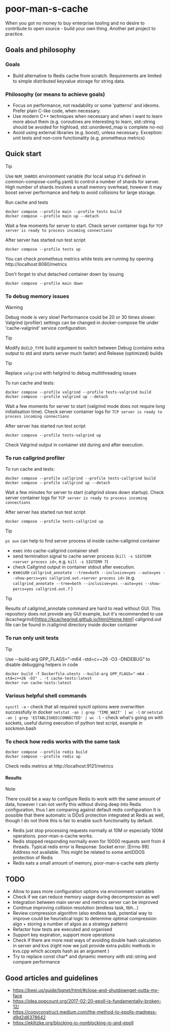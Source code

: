 # poor-man-s-cache

When you got no money to buy enterprise tooling and no desire to contribute to open source - build your own thing.
Another pet project to practice.

## Goals and philosophy

### Goals
- Build alternative to Redis cache from scratch. Requirements are limited to simple distributed keyvalue storage for string data.

### Philosophy (or means to achieve goals)
- Focus on performance, not readability or some 'patterns' and ideoms. Prefer plain C-like code, when necessary.
- Use modern C++ techniques when necessary and when I want to learn more about them (e.g. coroutines are interesting to learn, std::string should be avoided for highload, std::unordered_map is complete no-no)
- Avoid using external libraries (e.g. boost), unless necessary. Exception: unit tests and non-core functionality (e.g. prometheus metrics)

## Quick start
> [!TIP]
> Use `NUM_SHARDS` environment variable (for local setup it's defined in common-compose-config.yaml) to control a number of shards for server.
> High number of shards involves a small memory overhead, however it may boost server performance and help to avoid collisions for large storage.

Run cache and tests
```
docker compose --profile main --profile tests build
docker compose --profile main up --detach
```
Wait a few moments for server to start. Check server container logs for `TCP server is ready to process incoming connections`

After server has started run test script
```
docker compose --profile tests up
```

You can check prometheus metrics while tests are running by opening http://localhost:8080/metrics

Don't forget to shut detached container down by issuing

```
docker compose --profile main down
```
### To debug memory issues
> [!WARNING]
> Debug mode is very slow! Performance could be 20 or 30 times slower. Valgrind (profiler) settings can be changed in docker-compose file under 'cache-valgrind' service configuration.

> [!TIP]
> Modify `BUILD_TYPE` build argument to switch between Debug (contains extra output to std and starts server much faster) and Release (optimized) builds

> [!TIP]
> Replace `valgrind` with helgrind to debug multithreading issues 

To run cache and tests:
```
docker compose --profile valgrind --profile tests-valgrind build
docker compose --profile valgrind up --detach
```
Wait a few moments for server to start (valgrind mode does not require long initialisation time). Check server container logs for `TCP server is ready to process incoming connections`

After server has started run test script
```
docker compose --profile tests-valgrind up
```
Check Valgrind output in container std during and after execution.


### To run callgrind profiler 

To run cache and tests:
```
docker compose --profile callgrind --profile tests-callgrind build
docker compose --profile callgrind up --detach
```
Wait a few minutes for server to start (callgrind slows down startup). Check server container logs for `TCP server is ready to process incoming connections`

After server has started run test script
```
docker compose --profile tests-callgrind up
```
> [!TIP]
> `ps aux` can help to find server process id inside cache-callgrind container

- exec into cache-callgrind container shell
- send termination signal to cache server process (`kill -s SIGTERM <server process id>`, e.g. `kill -s SIGTERM 7`)
- check Callgrind output in container stdout after execution.
- execute `callgrind_annotate --tree=both --inclusive=yes --auto=yes --show-percs=yes callgrind.out.<server process id>` (e.g. `callgrind_annotate --tree=both --inclusive=yes --auto=yes --show-percs=yes callgrind.out.7` )

> [!TIP]
> Results of callgrind_annotate command are hard to read without GUI. This repository does not provide any GUI example, but it's recommended to use (kcachegrind)[https://kcachegrind.github.io/html/Home.html]
> callgrind.out file can be found in /callgrind directory inside docker container



### To run only unit tests
> [!TIP]
> Use --build-arg GPP_FLAGS="-m64 -std=c++26 -O3 -DNDEBUG" to disable debugging helpers in code

```
docker build -f Dockerfile.utests --build-arg GPP_FLAGS="-m64 -std=c++26 -O3" . -t cache-tests:latest
docker run cache-tests:latest
```

### Various helpful shell commands
`sysctl -a` - check that all required sysctl options were overwritten successfully in docker
`netstat -an | grep 'TIME_WAIT' | wc -l` or `netstat -an | grep 'ESTABLISHED|CONNECTED' | wc -l` - check what's going on with sockets, useful during execution of python test script, example in sockmon.bash


### To check how redis works with the same task
```
docker compose --profile redis build
docker compose --profile redis up
```
Check redis metrics at http://localhost:9121/metrics

#### Results
> [!NOTE]
> There could be a way to configure Redis to work with the same amount of data, however I can not verify this without diving deep into Redis configuration, thus I am comparing against default redis configuration
> It is possible that there automatic is DDoS protection integrated at Redis as well, though I do not think this is fair to enable such functionality by default.

- Redis just stop processing requests normally at 10M or especially 100M operations. poor-man-s-cache works.
- Redis stopped responding normally even for 10000 requests sent from 4 threads. Typical redis error is Response: Socket error: [Errno 99] Address not available. This might be related to some antiDDOS protection of Redis
- Redis eats a small amount of memory, poor-man-s-cache eats plenty



## TODO
- Allow to pass more configuration options via environment variables
- Check if we can reduce memory usage during decompression as well
- Integration between main server and metrics server can be improved
- Continue improving collision resolution (endless task, tbh...)
- Review compression algorithm (also endless task, potential way to improve could be heuristical logic to determine optimal compression algo + storing a number of algos as a strategy pattern)
- Refactor how tests are executed and organised
- Support key expiration, support more operations
- Check if there are more neat ways of avoiding double hash calculation in server and kvs (right now we just provide extra public methods in kvs.cpp which accepts hash as an argument )
- Try to replace const char* and dynamic memory with std::string and compare performance

## Good articles and guidelines
- https://beej.us/guide/bgnet/html/#close-and-shutdownget-outta-my-face
- https://idea.popcount.org/2017-02-20-epoll-is-fundamentally-broken-12/
- https://copyconstruct.medium.com/the-method-to-epolls-madness-d9d2d6378642
- https://eklitzke.org/blocking-io-nonblocking-io-and-epoll